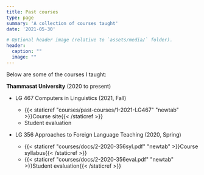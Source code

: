 ```yaml
---
title: Past courses
type: page
summary: 'A collection of courses taught'
date: '2021-05-30'

# Optional header image (relative to `assets/media/` folder).
header:
  caption: ""
  image: ""
---
```


Below are some of the courses I taught:

**Thammasat University** (2020 to present)

- LG 467 Computers in Linguistics (2021, Fall)
  - {{< staticref "courses/past-courses/1-2021-LG467" "newtab" >}}Course site{{< /staticref >}} 
  - Student evaluation
  
- LG 356 Approaches to Foreign Language Teaching (2020, Spring)
  - {{< staticref "courses/docs/2-2020-356syl.pdf" "newtab" >}}Course syllabus{{< /staticref >}} 
  - {{< staticref "courses/docs/2-2020-356eval.pdf" "newtab" >}}Student evaluation{{< /staticref >}} 

